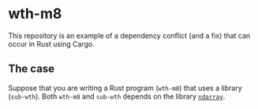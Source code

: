 # wth-m8

This repository is an example of a dependency conflict (and a fix) that can occur in Rust using Cargo.

## The case
Suppose that you are writing a Rust program (`wth-m8`) that uses a library (`sub-wth`). Both `wth-m8` and `sub-wth` depends on the library [`ndarray`](https://github.com/rust-ndarray/ndarray).
